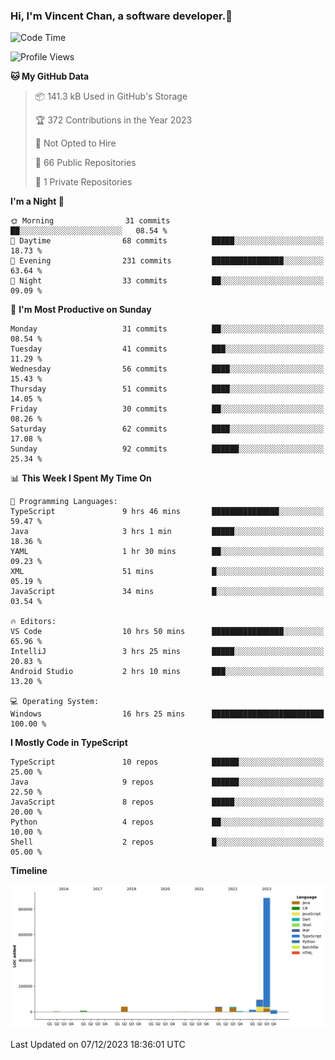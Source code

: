 ### Hi, I'm Vincent Chan, a software developer.👋

<!--
**hkvincent/hkvincent** is a ✨ _special_ ✨ repository because its `README.md` (this file) appears on your GitHub profile.

Here are some ideas to get you started:

- 🔭 I’m currently working on ...
- 🌱 I’m currently learning ...
- 👯 I’m looking to collaborate on ...
- 🤔 I’m looking for help with ...
- 💬 Ask me about ...
- 📫 How to reach me: ...
- 😄 Pronouns: ...
- ⚡ Fun fact: ...
-->
<!--START_SECTION:waka-->
![Code Time](http://img.shields.io/badge/Code%20Time-658%20hrs%2048%20mins-blue)

![Profile Views](http://img.shields.io/badge/Profile%20Views-0-blue)

**🐱 My GitHub Data** 

> 📦 141.3 kB Used in GitHub's Storage 
 > 
> 🏆 372 Contributions in the Year 2023
 > 
> 🚫 Not Opted to Hire
 > 
> 📜 66 Public Repositories 
 > 
> 🔑 1 Private Repositories 
 > 
**I'm a Night 🦉** 

```text
🌞 Morning                31 commits          ██░░░░░░░░░░░░░░░░░░░░░░░   08.54 % 
🌆 Daytime                68 commits          █████░░░░░░░░░░░░░░░░░░░░   18.73 % 
🌃 Evening                231 commits         ████████████████░░░░░░░░░   63.64 % 
🌙 Night                  33 commits          ██░░░░░░░░░░░░░░░░░░░░░░░   09.09 % 
```
📅 **I'm Most Productive on Sunday** 

```text
Monday                   31 commits          ██░░░░░░░░░░░░░░░░░░░░░░░   08.54 % 
Tuesday                  41 commits          ███░░░░░░░░░░░░░░░░░░░░░░   11.29 % 
Wednesday                56 commits          ████░░░░░░░░░░░░░░░░░░░░░   15.43 % 
Thursday                 51 commits          ████░░░░░░░░░░░░░░░░░░░░░   14.05 % 
Friday                   30 commits          ██░░░░░░░░░░░░░░░░░░░░░░░   08.26 % 
Saturday                 62 commits          ████░░░░░░░░░░░░░░░░░░░░░   17.08 % 
Sunday                   92 commits          ██████░░░░░░░░░░░░░░░░░░░   25.34 % 
```


📊 **This Week I Spent My Time On** 

```text
💬 Programming Languages: 
TypeScript               9 hrs 46 mins       ███████████████░░░░░░░░░░   59.47 % 
Java                     3 hrs 1 min         █████░░░░░░░░░░░░░░░░░░░░   18.36 % 
YAML                     1 hr 30 mins        ██░░░░░░░░░░░░░░░░░░░░░░░   09.23 % 
XML                      51 mins             █░░░░░░░░░░░░░░░░░░░░░░░░   05.19 % 
JavaScript               34 mins             █░░░░░░░░░░░░░░░░░░░░░░░░   03.54 % 

🔥 Editors: 
VS Code                  10 hrs 50 mins      ████████████████░░░░░░░░░   65.96 % 
IntelliJ                 3 hrs 25 mins       █████░░░░░░░░░░░░░░░░░░░░   20.83 % 
Android Studio           2 hrs 10 mins       ███░░░░░░░░░░░░░░░░░░░░░░   13.20 % 

💻 Operating System: 
Windows                  16 hrs 25 mins      █████████████████████████   100.00 % 
```

**I Mostly Code in TypeScript** 

```text
TypeScript               10 repos            ██████░░░░░░░░░░░░░░░░░░░   25.00 % 
Java                     9 repos             ██████░░░░░░░░░░░░░░░░░░░   22.50 % 
JavaScript               8 repos             █████░░░░░░░░░░░░░░░░░░░░   20.00 % 
Python                   4 repos             ██░░░░░░░░░░░░░░░░░░░░░░░   10.00 % 
Shell                    2 repos             █░░░░░░░░░░░░░░░░░░░░░░░░   05.00 % 
```



**Timeline**

![Lines of Code chart](https://raw.githubusercontent.com/hkvincent/hkvincent/main/assets/bar_graph.png)


 Last Updated on 07/12/2023 18:36:01 UTC
<!--END_SECTION:waka-->
